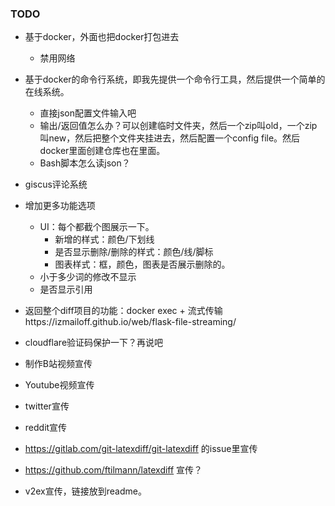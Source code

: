 
### TODO

- 基于docker，外面也把docker打包进去
  - 禁用网络
- 基于docker的命令行系统，即我先提供一个命令行工具，然后提供一个简单的在线系统。
  - 直接json配置文件输入吧
  - 输出/返回值怎么办？可以创建临时文件夹，然后一个zip叫old，一个zip叫new，然后把整个文件夹挂进去，然后配置一个config file。然后docker里面创建仓库也在里面。
  - Bash脚本怎么读json？
- giscus评论系统
- 增加更多功能选项
  - UI：每个都截个图展示一下。
    - 新增的样式：颜色/下划线
    - 是否显示删除/删除的样式：颜色/线/脚标
    - 图表样式：框，颜色，图表是否展示删除的。
  - 小于多少词的修改不显示
  - 是否显示引用
- 返回整个diff项目的功能：docker exec + 流式传输https://izmailoff.github.io/web/flask-file-streaming/
- cloudflare验证码保护一下？再说吧


- 制作B站视频宣传
- Youtube视频宣传
- twitter宣传
- reddit宣传
- https://gitlab.com/git-latexdiff/git-latexdiff 的issue里宣传
- https://github.com/ftilmann/latexdiff 宣传？
- v2ex宣传，链接放到readme。
